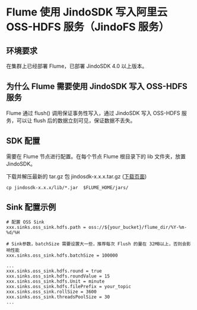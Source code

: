 # Flume 使用 JindoSDK 写入阿里云 OSS-HDFS 服务（JindoFS 服务）

## 环境要求

在集群上已经部署 Flume，已部署 JindoSDK 4.0 以上版本。

## 为什么 Flume 需要使用 JindoSDK 写入 OSS-HDFS 服务

Flume 通过 flush() 调用保证事务性写入，通过 JindoSDK 写入 OSS-HDFS 服务，可以让 flush 后的数据立刻可见，保证数据不丢失。

## SDK 配置

需要在 Flume 节点进行配置。在每个节点 Flume 根目录下的 lib 文件夹，放置 JindoSDK。

下载并解压最新的 tar.gz 包 jindosdk-x.x.x.tar.gz ([下载页面](/docs/user/4.x/jindodata_download.md))

````
cp jindosdk-x.x.x/lib/*.jar  $FLUME_HOME/jars/
````

## Sink 配置示例

```properties
# 配置 OSS Sink
xxx.sinks.oss_sink.hdfs.path = oss://${your_bucket}/flume_dir/%Y-%m-%d/%H

# Sink参数，batchSize 需要设置大一些，推荐每次 Flush 的量在 32MB以上，否则会影响性能
xxx.sinks.oss_sink.hdfs.batchSize = 100000

...
xxx.sinks.oss_sink.hdfs.round = true
xxx.sinks.oss_sink.hdfs.roundValue = 15
xxx.sinks.oss_sink.hdfs.Unit = minute
xxx.sinks.oss_sink.hdfs.filePrefix = your_topic
xxx.sinks.oss_sink.rollSize = 3600
xxx.sinks.oss_sink.threadsPoolSize = 30
...

```

